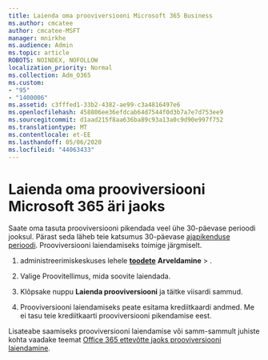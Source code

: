```yaml
---
title: Laienda oma prooviversiooni Microsoft 365 Business
ms.author: cmcatee
author: cmcatee-MSFT
manager: mnirkhe
ms.audience: Admin
ms.topic: article
ROBOTS: NOINDEX, NOFOLLOW
localization_priority: Normal
ms.collection: Adm_O365
ms.custom:
- "95"
- "1400006"
ms.assetid: c3fffed1-33b2-4382-ae99-c3a4816497e6
ms.openlocfilehash: 458806ee36efdcab64d7544f0d3b7a7e7d753ee9
ms.sourcegitcommit: d1aad215f8aa636ba89c93a13a0c9d90e997f752
ms.translationtype: MT
ms.contentlocale: et-EE
ms.lasthandoff: 05/06/2020
ms.locfileid: "44063433"
---
```

# <a name="extend-your-trial-for-microsoft-365-for-business"></a>Laienda oma prooviversiooni Microsoft 365 äri jaoks

Saate oma tasuta prooviversiooni pikendada veel ühe 30-päevase perioodi jooksul. Pärast seda läheb teie katsumus 30-päevase [ajapikenduse perioodi](https://docs.microsoft.com/alchemyinsights/grace-period-for-microsoft-365-free-trial). Prooviversiooni laiendamiseks toimige järgmiselt.
  
1. administreerimiskeskuses lehele **[toodete](https://go.microsoft.com/fwlink/p/?linkid=842054)** **Arveldamine** \> .

2. Valige Proovitellimus, mida soovite laiendada.

3. Klõpsake nuppu **Laienda prooviversiooni** ja täitke viisardi sammud.

4. Prooviversiooni laiendamiseks peate esitama krediitkaardi andmed. Me ei tasu teie krediitkaarti prooviversiooni pikendamise eest.

Lisateabe saamiseks prooviversiooni laiendamise või samm-sammult juhiste kohta vaadake teemat [Office 365 ettevõtte jaoks prooviversiooni laiendamine](https://docs.microsoft.com/microsoft-365/commerce/extend-your-trial).
